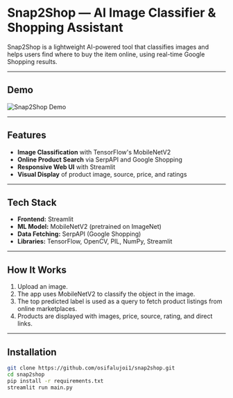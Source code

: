 # Snap2Shop — AI Image Classifier & Shopping Assistant

Snap2Shop is a lightweight AI-powered tool that classifies images and helps users find where to buy the item online, using real-time Google Shopping results.

---

## Demo

![Snap2Shop Demo](Snap2ShopDemo.gif) 

---

## Features

- **Image Classification** with TensorFlow's MobileNetV2
- **Online Product Search** via SerpAPI and Google Shopping
- **Responsive Web UI** with Streamlit
- **Visual Display** of product image, source, price, and ratings

---

## Tech Stack

- **Frontend:** Streamlit
- **ML Model:** MobileNetV2 (pretrained on ImageNet)
- **Data Fetching:** SerpAPI (Google Shopping)
- **Libraries:** TensorFlow, OpenCV, PIL, NumPy, Streamlit

---

## How It Works

1. Upload an image.
2. The app uses MobileNetV2 to classify the object in the image.
3. The top predicted label is used as a query to fetch product listings from online marketplaces.
4. Products are displayed with images, price, source, rating, and direct links.

---

## Installation

```bash
git clone https://github.com/osifalujoi1/snap2shop.git
cd snap2shop
pip install -r requirements.txt
streamlit run main.py
